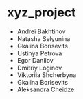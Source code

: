 # xyz_project
- Andrei Bakhtinov
- Natasha Selyunina
- Gkalina Borisevits
- Ustinya Petrova
- Egor Danilov
- Dmitriy Loginov
- Viktoriia Shcherbyna
- Gkalina Borisevits
- Aleksandra Cheidze
